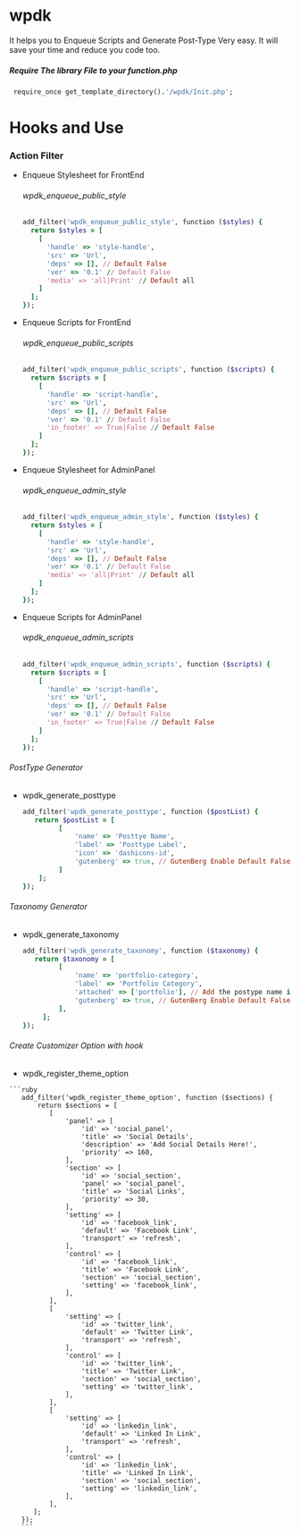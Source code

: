 # wpdk
It helps you to Enqueue Scripts and Generate Post-Type Very easy. It will save your time and reduce you code too.

##### Require The library File to your function.php
  ```ruby
   require_once get_template_directory().'/wpdk/Init.php';
  ```

# Hooks and Use
 ### Action Filter
* Enqueue Stylesheet for FrontEnd
  ###### wpdk_enqueue_public_style
  ```ruby
  add_filter('wpdk_enqueue_public_style', function ($styles) {
    return $styles = [
      [
        'handle' => 'style-handle',
        'src' => 'Url',
        'deps' => [], // Default False
        'ver' => '0.1' // Default False
        'media' => 'all|Print' // Default all
      ]
    ];
  });
  ```
    
* Enqueue Scripts for FrontEnd
  ###### wpdk_enqueue_public_scripts
  ```ruby
  add_filter('wpdk_enqueue_public_scripts', function ($scripts) {
    return $scripts = [
      [
        'handle' => 'script-handle',
        'src' => 'Url',
        'deps' => [], // Default False
        'ver' => '0.1' // Default False
        'in_footer' => True|False // Default False
      ]
    ];
  });
  ```

* Enqueue Stylesheet for AdminPanel
  ###### wpdk_enqueue_admin_style
  ```ruby
  add_filter('wpdk_enqueue_admin_style', function ($styles) {
    return $styles = [
      [
        'handle' => 'style-handle',
        'src' => 'Url',
        'deps' => [], // Default False
        'ver' => '0.1' // Default False
        'media' => 'all|Print' // Default all
      ]
    ];
  });
  ```

* Enqueue Scripts for AdminPanel
  ###### wpdk_enqueue_admin_scripts
  ```ruby
  add_filter('wpdk_enqueue_admin_scripts', function ($scripts) {
    return $scripts = [
      [
        'handle' => 'script-handle',
        'src' => 'Url',
        'deps' => [], // Default False
        'ver' => '0.1' // Default False
        'in_footer' => True|False // Default False
      ]
    ];
  });
  ```


    
###### PostType Generator
 * wpdk_generate_posttype
   ```ruby
   add_filter('wpdk_generate_posttype', function ($postList) {
      return $postList = [
            [
                'name' => 'Posttye Name',
                'label' => 'Posttype Label',
                'icon' => 'dashicons-id',
                'gutenberg' => true, // GutenBerg Enable Default False
            ]
       ];
   });
    ```
       
###### Taxonomy Generator
   * wpdk_generate_taxonomy
     ```ruby
     add_filter('wpdk_generate_taxonomy', function ($taxonomy) {
        return $taxonomy = [
              [
                  'name' => 'portfolio-category',
                  'label' => 'Portfolio Category',
                  'attached' => ['portfolio'], // Add the postype name in array where do you want to attach the taxonomy
                  'gutenberg' => true, // GutenBerg Enable Default False
              ],  
          ];
     });
       ```
       
       
 ###### Create Customizer Option with hook
   * wpdk_register_theme_option
   
    ```ruby
       add_filter('wpdk_register_theme_option', function ($sections) {
           return $sections = [
              [
                  'panel' => [
                      'id' => 'social_panel',
                      'title' => 'Social Details',
                      'description' => 'Add Social Details Here!',
                      'priority' => 160,
                  ],
                  'section' => [
                      'id' => 'social_section',
                      'panel' => 'social_panel',
                      'title' => 'Social Links',
                      'priority' => 30,
                  ],
                  'setting' => [
                      'id' => 'facebook_link',
                      'default' => 'Facebook Link',
                      'transport' => 'refresh',
                  ],
                  'control' => [
                      'id' => 'facebook_link',
                      'title' => 'Facebook Link',
                      'section' => 'social_section',
                      'setting' => 'facebook_link',
                  ],
              ],
              [
                  'setting' => [
                      'id' => 'twitter_link',
                      'default' => 'Twitter Link',
                      'transport' => 'refresh',
                  ],
                  'control' => [
                      'id' => 'twitter_link',
                      'title' => 'Twitter Link',
                      'section' => 'social_section',
                      'setting' => 'twitter_link',
                  ],
              ],
              [
                  'setting' => [
                      'id' => 'linkedin_link',
                      'default' => 'Linked In Link',
                      'transport' => 'refresh',
                  ],
                  'control' => [
                      'id' => 'linkedin_link',
                      'title' => 'Linked In Link',
                      'section' => 'social_section',
                      'setting' => 'linkedin_link',
                  ],
              ],
          ];
       });
       ```
   
